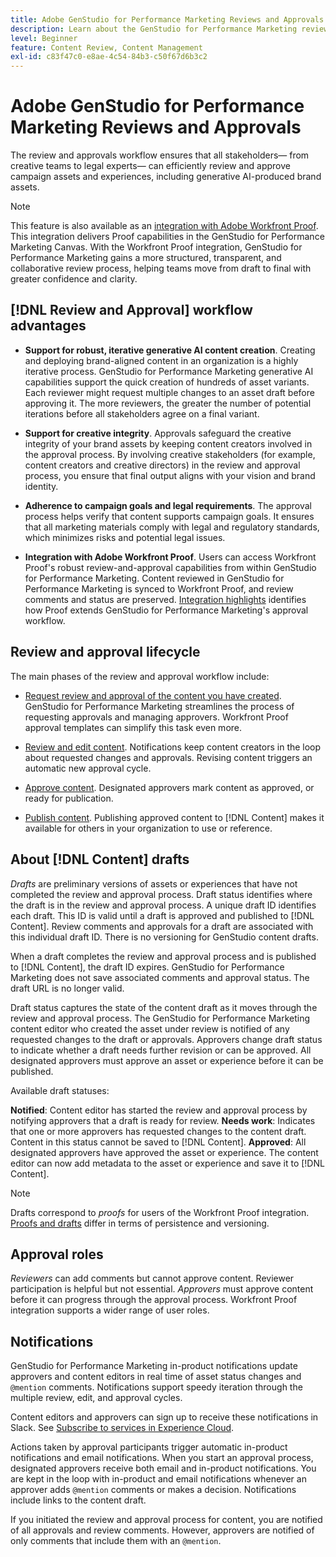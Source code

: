 ```yaml
---
title: Adobe GenStudio for Performance Marketing Reviews and Approvals
description: Learn about the GenStudio for Performance Marketing review and approval process.
level: Beginner
feature: Content Review, Content Management
exl-id: c83f47c0-e8ae-4c54-84b3-c50f67d6b3c2
---
```

# Adobe GenStudio for Performance Marketing Reviews and Approvals

The review and approvals workflow ensures that all stakeholders— from creative teams to legal experts— can efficiently review and approve campaign assets and experiences, including generative AI-produced brand assets.

>[!NOTE]
>
> This feature is also available as an [integration with Adobe Workfront Proof](./proof-integration.md). This integration delivers Proof capabilities in the GenStudio for Performance Marketing Canvas. With the Workfront Proof integration, GenStudio for Performance Marketing gains a more structured, transparent, and collaborative review process, helping teams move from draft to final with greater confidence and clarity. 

## [!DNL Review and Approval] workflow advantages

* **Support for robust, iterative generative AI content creation**. Creating and deploying brand-aligned content in an organization is a highly iterative process. GenStudio for Performance Marketing generative AI capabilities support the quick creation of hundreds of asset variants. Each reviewer might request multiple changes to an asset draft before approving it. The more reviewers, the greater the number of potential iterations before all stakeholders agree on a final variant.

* **Support for creative integrity**. Approvals safeguard the creative integrity of your brand assets by keeping content creators involved in the approval process. By involving creative stakeholders (for example, content creators and creative directors) in the review and approval process, you ensure that final output aligns with your vision and brand identity.

* **Adherence to campaign goals and legal requirements**. The approval process helps verify that content supports campaign goals. It ensures that all marketing materials comply with legal and regulatory standards, which minimizes risks and potential legal issues.

* **Integration with Adobe Workfront Proof**. Users can access Workfront Proof's robust review-and-approval capabilities from within GenStudio for Performance Marketing. Content reviewed in GenStudio for Performance Marketing is synced to Workfront Proof, and review comments and status are preserved. [Integration highlights](./proof-integration.md) identifies how Proof extends GenStudio for Performance Marketing's approval workflow.

## Review and approval lifecycle

The main phases of the review and approval workflow include:

* [Request review and approval of the content you have created](./request-review.md). GenStudio for Performance Marketing streamlines the process of requesting approvals and managing approvers. Workfront Proof approval templates can simplify this task even more.

* [Review and edit content](./review-and-edit.md). Notifications keep content creators in the loop about requested changes and approvals. Revising content triggers an automatic new approval cycle.

* [Approve content](./approve-content.md). Designated approvers mark content as approved, or ready for publication.

* [Publish content](./publish-content.md). Publishing approved content to [!DNL Content] makes it available for others in your organization to use or reference.

## About [!DNL Content] drafts

_Drafts_ are preliminary versions of assets or experiences that have not completed the review and approval process. Draft status identifies where the draft is in the review and approval process. A unique draft ID identifies each draft. This ID is valid until a draft is approved and published to [!DNL Content]. Review comments and approvals for a draft are associated with this individual draft ID. There is no versioning for GenStudio content drafts.

When a draft completes the review and approval process and is published to [!DNL Content], the draft ID expires. GenStudio for Performance Marketing does not save associated comments and approval status. The draft URL is no longer valid. 

Draft status captures the state of the content draft as it moves through the review and approval process. The GenStudio for Performance Marketing content editor who created the asset under review is notified of any requested changes to the draft or approvals. Approvers change draft status to indicate whether a draft needs further revision or can be approved. All designated approvers must approve an asset or experience before it can be published.

Available draft statuses:

**Notified**: Content editor has started the review and approval process by notifying approvers that a draft is ready for review.
**Needs work**: Indicates that one or more approvers has requested changes to the content draft. Content in this status cannot be saved to [!DNL Content].
**Approved**: All designated approvers have approved the asset or experience. The content editor can now add metadata to the asset or experience and save it to [!DNL Content].

>[!NOTE]
>
> Drafts correspond to _proofs_ for users of the Workfront Proof integration. [Proofs and drafts](proof-integration.md#drafts-and-proofs) differ in terms of persistence and versioning.

## Approval roles

_Reviewers_ can add comments but cannot approve content. Reviewer participation is helpful but not essential. _Approvers_ must approve content before it can progress through the approval process. Workfront Proof integration supports a wider range of user roles.

## Notifications

GenStudio for Performance Marketing in-product notifications update approvers and content editors in real time of asset status changes and `@mention` comments. Notifications support speedy iteration through the multiple review, edit, and approval cycles.

Content editors and approvers can sign up to receive these notifications in Slack. See [Subscribe to services in Experience Cloud](https://experienceleague.adobe.com/en/docs/core-services/interface/features/account-preferences#slack).

Actions taken by approval participants trigger automatic in-product notifications and email notifications. When you start an approval process, designated approvers receive both email and in-product notifications. You are kept in the loop with in-product and email notifications whenever an approver adds `@mention` comments or makes a decision. Notifications include links to the content draft.

If you initiated the review and approval process for content, you are notified of all approvals and review comments. However, approvers are notified of only comments that include them with an `@mention`.
